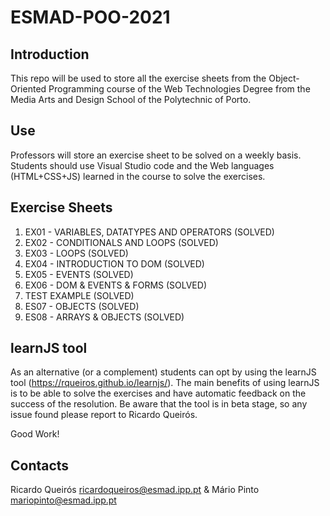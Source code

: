# ESMAD-POO-2021

## Introduction

This repo will be used to store all the exercise sheets from the Object-Oriented Programming course of the Web Technologies Degree from the Media Arts and Design School of the Polytechnic of Porto.

## Use

Professors will store an exercise sheet to be solved on a weekly basis.
Students should use Visual Studio code and the Web languages (HTML+CSS+JS) learned in the course to solve the exercises. 

## Exercise Sheets

1. EX01 - VARIABLES, DATATYPES AND OPERATORS (SOLVED)
2. EX02 - CONDITIONALS AND LOOPS (SOLVED)
3. EX03 - LOOPS (SOLVED)
4. EX04 - INTRODUCTION TO DOM (SOLVED) 
5. EX05 - EVENTS (SOLVED) 
6. EX06 - DOM & EVENTS & FORMS (SOLVED)
7. TEST EXAMPLE (SOLVED)
8. ES07 - OBJECTS (SOLVED)
9. ES08 - ARRAYS & OBJECTS (SOLVED)


## learnJS tool

As an alternative (or a complement) students can opt by using the learnJS tool (https://rqueiros.github.io/learnjs/). The main benefits of using learnJS is to be able to solve the exercises and have automatic feedback on the success of the resolution. Be aware that the tool is in beta stage, so any issue found please report to Ricardo Queirós.

Good Work!

## Contacts

Ricardo Queirós <ricardoqueiros@esmad.ipp.pt> & Mário Pinto <mariopinto@esmad.ipp.pt>
